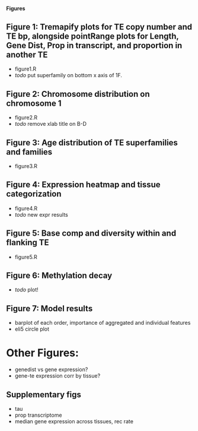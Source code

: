 #### Figures

## Figure 1: Tremapify plots for TE copy number and TE bp, alongside pointRange plots for Length, Gene Dist, Prop in transcript, and proportion in another TE
  - figure1.R
  - *todo* put superfamily on bottom x axis of 1F.
  
## Figure 2: Chromosome distribution on chromosome 1
  - figure2.R
  - *todo* remove xlab title on B-D
  
## Figure 3: Age distribution of TE superfamilies and families
  - figure3.R
  
## Figure 4: Expression heatmap and tissue categorization
  - figure4.R
  - *todo* new expr results
  
## Figure 5: Base comp and diversity within and flanking TE
  - figure5.R
  
## Figure 6: Methylation decay
  - *todo* plot!
  
## Figure 7: Model results
  - barplot of each order, importance of aggregated and individual features
  - eli5 circle plot

# Other Figures:
  - genedist vs gene expression?
  - gene-te expression corr by tissue?
  
## Supplementary figs
  - tau
  - prop transcriptome
  - median gene expression across tissues, rec rate
